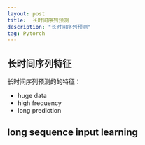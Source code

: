 ```yaml
---
layout: post
title:  长时间序列预测
description: "长时间序列预测"
tag: Pytorch
---
```


## 长时间序列特征

长时间序列预测的的特征：

- huge data
- high frequency 
- long prediction

## long sequence input learning

